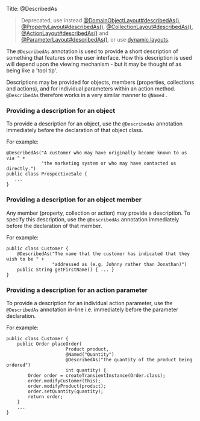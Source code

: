 Title: @DescribedAs

> Deprecated, use instead [@DomainObjectLayout#describedAs()](./DomainObjectLayout.html), [@PropertyLayout#describedAs()](./PropertyLayout.html), [@CollectionLayout#describedAs()](./CollectionLayout.html), [@ActionLayout#describedAs()](./ActionLayout.html) and [@ParameterLayout#describedAs()](./ParameterLayout.html), or use [dynamic layouts](../../components/viewers/wicket/dynamic-layouts.html).

The `@DescribedAs` annotation is used to provide a short description of
something that features on the user interface. How this description is
used will depend upon the viewing mechanism - but it may be thought of
as being like a 'tool tip'.

Descriptions may be provided for objects, members (properties,
collections and actions), and for individual parameters within an action
method. `@DescribedAs` therefore works in a very similar manner to
`@Named` <!--(see ?)-->.

### Providing a description for an object

To provide a description for an object, use the `@DescribedAs`
annotation immediately before the declaration of that object class.

For example:

    @DescribedAs("A customer who may have originally become known to us via " +
                 "the marketing system or who may have contacted us directly.")
    public class ProspectiveSale {
       ...
    }

### Providing a description for an object member

Any member (property, collection or action) may provide a description.
To specify this description, use the `@DescribedAs` annotation
immediately before the declaration of that member.

For example:

    public class Customer {
        @DescribedAs("The name that the customer has indicated that they wish to be " +
                     "addressed as (e.g. Johnny rather than Jonathan)")
        public String getFirstName() { ... }
    }

### Providing a description for an action parameter

To provide a description for an individual action parameter, use the
`@DescribedAs` annotation in-line i.e. immediately before the parameter
declaration.

For example:

    public class Customer {
        public Order placeOrder(
                          Product product,
                          @Named("Quantity")
                          @DescribedAs("The quantity of the product being ordered")
                          int quantity) {
            Order order = createTransientInstance(Order.class);
            order.modifyCustomer(this);
            order.modifyProduct(product);
            order.setQuantity(quantity);        
            return order;
        }
        ...
    }

